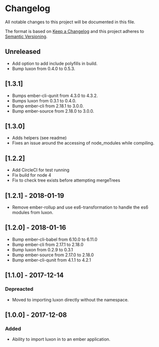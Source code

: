 # Changelog
All notable changes to this project will be documented in this file.

The format is based on [Keep a Changelog](http://keepachangelog.com/en/1.0.0/)
and this project adheres to [Semantic Versioning](http://semver.org/spec/v2.0.0.html).

## Unreleased
- Add option to add include polyfills in build.
- Bump luxon from 0.4.0 to 0.5.3.

## [1.3.1]
- Bumps ember-cli-qunit from 4.3.0 to 4.3.2.
- Bumps luxon from 0.3.1 to 0.4.0.
- Bump ember-cli from 2.18.1 to 3.0.0.
- Bump ember-source from 2.18.0 to 3.0.0.

## [1.3.0]
- Adds helpers (see readme)
- Fixes an issue around the accessing of node_modules while compiling.

## [1.2.2]
- Add CircleCI for test running
- Fix build for node 4
- Fix to check tree exists before attempting mergeTrees

## [1.2.1] - 2018-01-19
- Remove ember-rollup and use es6-transformation to handle the es6 modules from luxon.

## [1.2.0] - 2018-01-16
- Bump ember-cli-babel from 6.10.0 to 6.11.0
- Bump ember-cli from 2.17.1 to 2.18.0 
- Bump luxon from 0.2.9 to 0.3.1
- Bump ember-source from 2.17.0 to 2.18.0
- Bump ember-cli-qunit from 4.1.1 to 4.2.1

## [1.1.0] - 2017-12-14
### Depreacted
- Moved to importing luxon directly without the namespace.

## [1.0.0] - 2017-12-08
### Added
- Ability to import luxon in to an ember application.
